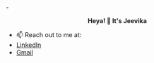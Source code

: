 -<div align="center">
    <strong> Heya! 👋 It's Jeevika</strong>
</div>

- 📫 Reach out to me at:
-  [LinkedIn](https://www.linkedin.com/in/jeevika2003sharma/)
-  [Gmail](jeevika2003sharma@gmail.com)

<!---
JeevikaSharma/JeevikaSharma is a ✨ special ✨ repository because its `README.md` (this file) appears on your GitHub profile.
You can click the Preview link to take a look at your changes.
--->
